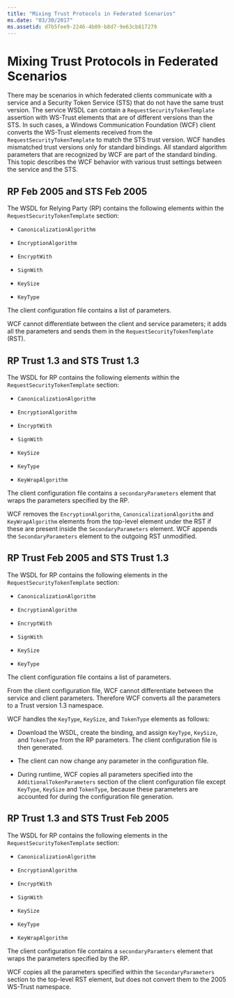 ```yaml
---
title: "Mixing Trust Protocols in Federated Scenarios"
ms.date: "03/30/2017"
ms.assetid: d7b5fee9-2246-4b09-b8d7-9e63cb817279
---
```

# Mixing Trust Protocols in Federated Scenarios
There may be scenarios in which federated clients communicate with a service and a Security Token Service (STS) that do not have the same trust version. The service WSDL can contain a `RequestSecurityTokenTemplate` assertion with WS-Trust elements that are of different versions than the STS. In such cases, a Windows Communication Foundation (WCF) client converts the WS-Trust elements received from the `RequestSecurityTokenTemplate` to match the STS trust version. WCF handles mismatched trust versions only for standard bindings. All standard algorithm parameters that are recognized by WCF are part of the standard binding. This topic describes the WCF behavior with various trust settings between the service and the STS.  
  
## RP Feb 2005 and STS Feb 2005  
 The WSDL for Relying Party (RP) contains the following elements within the `RequestSecurityTokenTemplate` section:  
  
- `CanonicalizationAlgorithm`  
  
- `EncryptionAlgorithm`  
  
- `EncryptWith`  
  
- `SignWith`  
  
- `KeySize`  
  
- `KeyType`  
  
 The client configuration file contains a list of parameters.  
  
 WCF cannot differentiate between the client and service parameters; it adds all the parameters and sends them in the `RequestSecurityTokenTemplate` (RST).  
  
## RP Trust 1.3 and STS Trust 1.3  
 The WSDL for RP contains the following elements within the `RequestSecurityTokenTemplate` section:  
  
- `CanonicalizationAlgorithm`  
  
- `EncryptionAlgorithm`  
  
- `EncryptWith`  
  
- `SignWith`  
  
- `KeySize`  
  
- `KeyType`  
  
- `KeyWrapAlgorithm`  
  
 The client configuration file contains a `secondaryParameters` element that wraps the parameters specified by the RP.  
  
 WCF removes the `EncryptionAlgorithm`, `CanonicalizationAlgorithm` and `KeyWrapAlgorithm` elements from the top-level element under the RST if these are present inside the `SecondaryParameters` element. WCF appends the `SecondaryParameters` element to the outgoing RST unmodified.  
  
## RP Trust Feb 2005 and STS Trust 1.3  
 The WSDL for RP contains the following elements in the `RequestSecurityTokenTemplate` section:  
  
- `CanonicalizationAlgorithm`  
  
- `EncryptionAlgorithm`  
  
- `EncryptWith`  
  
- `SignWith`  
  
- `KeySize`  
  
- `KeyType`  
  
 The client configuration file contains a list of parameters.  
  
 From the client configuration file, WCF cannot differentiate between the service and client parameters. Therefore WCF converts all the parameters to a Trust version 1.3 namespace.  
  
 WCF handles the `KeyType`, `KeySize`, and `TokenType` elements as follows:  
  
- Download the WSDL, create the binding, and assign `KeyType`, `KeySize`, and `TokenType` from the RP parameters. The client configuration file is then generated.  
  
- The client can now change any parameter in the configuration file.  
  
- During runtime, WCF copies all parameters specified into the `AdditionalTokenParameters` section of the client configuration file except `KeyType`, `KeySize` and `TokenType`, because these parameters are accounted for during the configuration file generation.  
  
## RP Trust 1.3 and STS Trust Feb 2005  
 The WSDL for RP contains the following elements in the `RequestSecurityTokenTemplate` section:  
  
- `CanonicalizationAlgorithm`  
  
- `EncryptionAlgorithm`  
  
- `EncryptWith`  
  
- `SignWith`  
  
- `KeySize`  
  
- `KeyType`  
  
- `KeyWrapAlgorithm`  
  
 The client configuration file contains a `secondaryParamters` element that wraps the parameters specified by the RP.  
  
 WCF copies all the parameters specified within the `SecondaryParameters` section to the top-level RST element, but does not convert them to the 2005 WS-Trust namespace.
